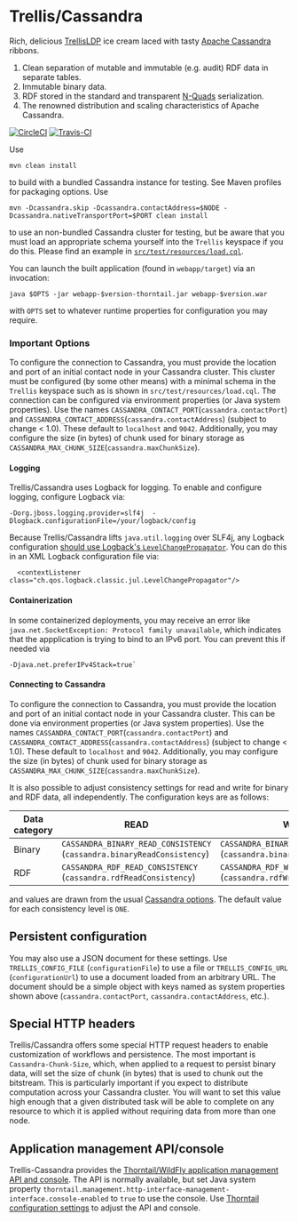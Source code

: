 # Trellis/Cassandra
Rich, delicious [TrellisLDP](https://github.com/trellis-ldp/trellis) ice cream laced with tasty [Apache Cassandra](https://cassandra.apache.org/) ribbons.

1. Clean separation of mutable and immutable (e.g. audit) RDF data in separate tables.
2. Immutable binary data.
2. RDF stored in the standard and transparent [N-Quads](https://www.w3.org/TR/n-quads/) serialization.
3. The renowned distribution and scaling characteristics of Apache Cassandra.

[![CircleCI](https://circleci.com/gh/trellis-ldp/trellis-cassandra/tree/master.svg?style=svg)](https://circleci.com/gh/trellis-ldp/trellis-cassandra/tree/master)
[![Travis-CI](https://travis-ci.org/trellis-ldp/trellis-cassandra.svg?branch=master)](https://travis-ci.org/trellis-ldp/trellis-cassandra)

Use
```
mvn clean install
```
to build with a bundled Cassandra instance for testing. See Maven profiles for packaging options. Use
```
mvn -Dcassandra.skip -Dcassandra.contactAddress=$NODE -Dcassandra.nativeTransportPort=$PORT clean install
```
 to use an non-bundled Cassandra cluster for testing, but be aware that you must load an appropriate schema yourself into the `Trellis` keyspace if you do this. Please find an example in [`src/test/resources/load.cql`](src/test/resources/load.cql).

You can launch the built application (found in `webapp/target`) via an invocation:
```
java $OPTS -jar webapp-$version-thorntail.jar webapp-$version.war
```
with `OPTS` set to whatever runtime properties for configuration you may require.

### Important Options

To configure the connection to Cassandra, you must provide the location and port of an initial contact node in your Cassandra cluster. This cluster must be configured (by some other means) with a minimal schema in the `Trellis` keyspace such as is shown in `src/test/resources/load.cql`. The connection can be configured via environment properties (or Java system properties). Use the names `CASSANDRA_CONTACT_PORT`(`cassandra.contactPort`) and `CASSANDRA_CONTACT_ADDRESS`(`cassandra.contactAddress`) (subject to change < 1.0). These default to `localhost` and `9042`. Additionally, you may configure the size (in bytes) of chunk used for binary storage as `CASSANDRA_MAX_CHUNK_SIZE`(`cassandra.maxChunkSize`).

#### Logging
Trellis/Cassandra uses Logback for logging. To enable and configure logging, configure Logback via:
```
-Dorg.jboss.logging.provider=slf4j  -Dlogback.configurationFile=/your/logback/config
```
Because Trellis/Cassandra lifts `java.util.logging` over SLF4j, any Logback configuration [should use Logback's `LevelChangePropagator`](https://logback.qos.ch/manual/configuration.html#LevelChangePropagator). You can do this in an XML Logback configuration file via:
```
  <contextListener class="ch.qos.logback.classic.jul.LevelChangePropagator"/>
```
#### Containerization
In some containerized deployments, you may receive an error like `java.net.SocketException: Protocol family unavailable`, which indicates that the appplication is trying to bind to an IPv6 port. You can prevent this if needed via
```
-Djava.net.preferIPv4Stack=true`
```
#### Connecting to Cassandra
To configure the connection to Cassandra, you must provide the location and port of an initial contact node in your Cassandra cluster. This can be done via environment properties (or Java system properties). Use the names `CASSANDRA_CONTACT_PORT`(`cassandra.contactPort`) and `CASSANDRA_CONTACT_ADDRESS`(`cassandra.contactAddress`) (subject to change < 1.0). These default to `localhost` and `9042`. Additionally, you may configure the size (in bytes) of chunk used for binary storage as `CASSANDRA_MAX_CHUNK_SIZE`(`cassandra.maxChunkSize`).

It is also possible to adjust consistency settings for read and write for binary and RDF data, all independently. The configuration keys are as follows:

| Data category | READ | WRITE |
| ------------- | ---- | ----- |
| Binary | `CASSANDRA_BINARY_READ_CONSISTENCY` (`cassandra.binaryReadConsistency`) | `CASSANDRA_BINARY_WRITE_CONSISTENCY` (`cassandra.binaryWriteConsistency`) |
| RDF | `CASSANDRA_RDF_READ_CONSISTENCY` (`cassandra.rdfReadConsistency`) |  `CASSANDRA_RDF_WRITE_CONSISTENCY` (`cassandra.rdfWriteConsistency`) |

and values are drawn from the usual [Cassandra options](https://cassandra.apache.org/doc/latest/architecture/dynamo.html#tunable-consistency). The default value for each consistency level is `ONE`.
## Persistent configuration
You may also use a JSON document for these settings. Use `TRELLIS_CONFIG_FILE` (`configurationFile`) to use a file or `TRELLIS_CONFIG_URL` (`configurationUrl`) to use a document loaded from an arbitrary URL. The document should be a simple object with keys named as system properties shown above (`cassandra.contactPort`, `cassandra.contactAddress`, etc.).
## Special HTTP headers
Trellis/Cassandra offers some special HTTP request headers to enable customization of workflows and persistence. The most important is `Cassandra-Chunk-Size`, which, when applied to a request to persist binary data, will set the size of chunk (in bytes) that is used to chunk out the bitstream. This is particularly important if you expect to distribute computation across your Cassandra cluster. You will want to set this value high enough that a given distributed task will be able to complete on any resource to which it is applied without requiring data from more than one node.
## Application management API/console
Trellis-Cassandra provides the [Thorntail/WildFly application management API and console](http://docs.wildfly.org/15/Admin_Guide.html#web-management-interface). The API is normally available, but set Java system property `thorntail.management.http-interface-management-interface.console-enabled` to `true` to use the console. Use [Thorntail configuration settings](https://docs.thorntail.io/2.3.0.Final/#_management) to adjust the API and console.

